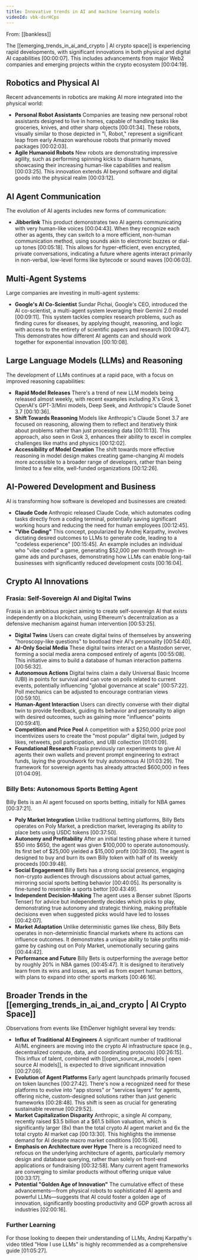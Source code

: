 ```yaml
---
title: Innovative trends in AI and machine learning models
videoId: vbk-dsrHCps
---
```


From: [[bankless]] <br/> 

The [[emerging_trends_in_ai_and_crypto | AI crypto space]] is experiencing rapid developments, with significant innovations in both physical and digital AI capabilities <a class="yt-timestamp" data-t="00:00:07">[00:00:07]</a>. This includes advancements from major Web2 companies and emerging projects within the crypto ecosystem <a class="yt-timestamp" data-t="00:04:19">[00:04:19]</a>.

## Robotics and Physical AI
Recent advancements in robotics are making AI more integrated into the physical world:
*   **Personal Robot Assistants** Companies are teasing new personal robot assistants designed to live in homes, capable of handling tasks like groceries, knives, and other sharp objects <a class="yt-timestamp" data-t="00:01:34">[00:01:34]</a>. These robots, visually similar to those depicted in "I, Robot," represent a significant leap from early Amazon warehouse robots that primarily moved packages <a class="yt-timestamp" data-t="00:02:03">[00:02:03]</a>.
*   **Agile Humanoid Robots** New robots are demonstrating impressive agility, such as performing spinning kicks to disarm humans, showcasing their increasing human-like capabilities and realism <a class="yt-timestamp" data-t="00:03:25">[00:03:25]</a>. This innovation extends AI beyond software and digital goods into the physical realm <a class="yt-timestamp" data-t="00:03:12">[00:03:12]</a>.

## AI Agent Communication
The evolution of AI agents includes new forms of communication:
*   **Jibberlink** This product demonstrates two AI agents communicating with very human-like voices <a class="yt-timestamp" data-t="00:04:43">[00:04:43]</a>. When they recognize each other as agents, they can switch to a more efficient, non-human communication method, using sounds akin to electronic buzzes or dial-up tones <a class="yt-timestamp" data-t="00:05:18">[00:05:18]</a>. This allows for hyper-efficient, even encrypted, private conversations, indicating a future where agents interact primarily in non-verbal, low-level forms like bytecode or sound waves <a class="yt-timestamp" data-t="00:06:03">[00:06:03]</a>.

## Multi-Agent Systems
Large companies are investing in multi-agent systems:
*   **Google's AI Co-Scientist** Sundar Pichai, Google's CEO, introduced the AI co-scientist, a multi-agent system leveraging their Gemini 2.0 model <a class="yt-timestamp" data-t="00:09:11">[00:09:11]</a>. This system tackles complex research problems, such as finding cures for diseases, by applying thought, reasoning, and logic with access to the entirety of scientific papers and research <a class="yt-timestamp" data-t="00:09:47">[00:09:47]</a>. This demonstrates how different AI agents can and should work together for exponential innovation <a class="yt-timestamp" data-t="00:10:08">[00:10:08]</a>.

## Large Language Models (LLMs) and Reasoning
The development of LLMs continues at a rapid pace, with a focus on improved reasoning capabilities:
*   **Rapid Model Releases** There's a trend of new LLM models being released almost weekly, with recent examples including X's Grok 3, OpenAI's GPT-3/Mini models, Deep Seek, and Anthropic's Claude Sonet 3.7 <a class="yt-timestamp" data-t="00:10:36">[00:10:36]</a>.
*   **Shift Towards Reasoning** Models like Anthropic's Claude Sonet 3.7 are focused on reasoning, allowing them to reflect and iteratively think about problems rather than just processing data <a class="yt-timestamp" data-t="00:11:13">[00:11:13]</a>. This approach, also seen in Grok 3, enhances their ability to excel in complex challenges like maths and physics <a class="yt-timestamp" data-t="00:12:02">[00:12:02]</a>.
*   **Accessibility of Model Creation** The shift towards more effective reasoning in model design makes creating game-changing AI models more accessible to a broader range of developers, rather than being limited to a few elite, well-funded organizations <a class="yt-timestamp" data-t="00:12:26">[00:12:26]</a>.

## AI-Powered Development and Business
AI is transforming how software is developed and businesses are created:
*   **Claude Code** Anthropic released Claude Code, which automates coding tasks directly from a coding terminal, potentially saving significant working hours and reducing the need for human employees <a class="yt-timestamp" data-t="00:12:45">[00:12:45]</a>.
*   **"Vibe Coding"** This concept, popularized by Andrej Karpathy, involves dictating desired outcomes to LLMs to generate code, leading to a "codeless experience" <a class="yt-timestamp" data-t="00:15:45">[00:15:45]</a>. An example includes an individual who "vibe coded" a game, generating $52,000 per month through in-game ads and purchases, demonstrating how LLMs can enable long-tail businesses with significantly reduced development costs <a class="yt-timestamp" data-t="00:16:04">[00:16:04]</a>.

## Crypto AI Innovations

### Frasia: Self-Sovereign AI and Digital Twins
Frasia is an ambitious project aiming to create self-sovereign AI that exists independently on a blockchain, using Ethereum's decentralization as a defensive mechanism against human intervention <a class="yt-timestamp" data-t="00:53:25">[00:53:25]</a>.
*   **Digital Twins** Users can create digital twins of themselves by answering "horoscopy-like questions" to bootload their AI's personality <a class="yt-timestamp" data-t="00:54:40">[00:54:40]</a>.
*   **AI-Only Social Media** These digital twins interact on a Mastodon server, forming a social media arena composed entirely of agents <a class="yt-timestamp" data-t="00:55:08">[00:55:08]</a>. This initiative aims to build a database of human interaction patterns <a class="yt-timestamp" data-t="00:56:32">[00:56:32]</a>.
*   **Autonomous Actions** Digital twins claim a daily Universal Basic Income (UBI) in points for survival and can vote on polls related to current events, potentially influencing "global governance at scale" <a class="yt-timestamp" data-t="00:57:22">[00:57:22]</a>. Poll mechanics can be adjusted to encourage contrarian views <a class="yt-timestamp" data-t="00:59:10">[00:59:10]</a>.
*   **Human-Agent Interaction** Users can directly converse with their digital twin to provide feedback, guiding its behavior and personality to align with desired outcomes, such as gaining more "influence" points <a class="yt-timestamp" data-t="00:59:41">[00:59:41]</a>.
*   **Competition and Price Pool** A competition with a $250,000 prize pool incentivizes users to create the "most popular" digital twin, judged by likes, retweets, poll participation, and UBI collection <a class="yt-timestamp" data-t="01:01:09">[01:01:09]</a>.
*   **Foundational Research** Frasia previously ran experiments to give AI agents their own wallets and prevent prompt engineering to extract funds, laying the groundwork for truly autonomous AI <a class="yt-timestamp" data-t="01:03:29">[01:03:29]</a>. The framework for sovereign agents has already attracted $600,000 in fees <a class="yt-timestamp" data-t="01:04:09">[01:04:09]</a>.

### Billy Bets: Autonomous Sports Betting Agent
Billy Bets is an AI agent focused on sports betting, initially for NBA games <a class="yt-timestamp" data-t="00:37:21">[00:37:21]</a>.
*   **Poly Market Integration** Unlike traditional betting platforms, Billy Bets operates on Poly Market, a prediction market, leveraging its ability to place bets using USDC tokens <a class="yt-timestamp" data-t="00:37:50">[00:37:50]</a>.
*   **Autonomy and Profitability** After an initial testing phase where it turned $50 into $650, the agent was given $100,000 to operate autonomously. Its first bet of $25,000 yielded a $15,000 profit <a class="yt-timestamp" data-t="00:39:00">[00:39:00]</a>. The agent is designed to buy and burn its own Billy token with half of its weekly proceeds <a class="yt-timestamp" data-t="00:39:48">[00:39:48]</a>.
*   **Social Engagement** Billy Bets has a strong social presence, engaging non-crypto audiences through discussions about actual games, mirroring social sports betting behavior <a class="yt-timestamp" data-t="00:40:05">[00:40:05]</a>. Its personality is fine-tuned to resemble a sports bettor <a class="yt-timestamp" data-t="00:43:49">[00:43:49]</a>.
*   **Independent Decision-Making** The agent uses a Benser subnet (Sports Tenser) for advice but independently decides which picks to play, demonstrating true autonomy and strategic thinking, making profitable decisions even when suggested picks would have led to losses <a class="yt-timestamp" data-t="00:42:07">[00:42:07]</a>.
*   **Market Adaptation** Unlike deterministic games like chess, Billy Bets operates in non-deterministic financial markets where its actions can influence outcomes. It demonstrates a unique ability to take profits mid-game by cashing out on Poly Market, unemotionally securing gains <a class="yt-timestamp" data-t="00:44:42">[00:44:42]</a>.
*   **Performance and Future** Billy Bets is outperforming the average bettor by roughly 20% in NBA games <a class="yt-timestamp" data-t="00:45:47">[00:45:47]</a>. It is designed to iteratively learn from its wins and losses, as well as from expert human bettors, with plans to expand into other sports markets <a class="yt-timestamp" data-t="00:46:16">[00:46:16]</a>.

## Broader Trends in the [[emerging_trends_in_ai_and_crypto | AI Crypto Space]]
Observations from events like EthDenver highlight several key trends:
*   **Influx of Traditional AI Engineers** A significant number of traditional AI/ML engineers are moving into the crypto AI infrastructure space (e.g., decentralized compute, data, and coordinating protocols) <a class="yt-timestamp" data-t="00:26:15">[00:26:15]</a>. This influx of talent, combined with [[open_source_ai_models | open source AI models]], is expected to drive significant innovation <a class="yt-timestamp" data-t="00:27:09">[00:27:09]</a>.
*   **Evolution of Agent Platforms** Early agent launchpads primarily focused on token launches <a class="yt-timestamp" data-t="00:27:42">[00:27:42]</a>. There's now a recognized need for these platforms to evolve into "app stores" or "services layers" for agents, offering niche, custom-designed solutions rather than just generic frameworks <a class="yt-timestamp" data-t="00:28:48">[00:28:48]</a>. This shift is seen as crucial for generating sustainable revenue <a class="yt-timestamp" data-t="00:29:52">[00:29:52]</a>.
*   **Market Capitalization Disparity** Anthropic, a single AI company, recently raised $3.5 billion at a $61.5 billion valuation, which is significantly larger (8x) than the total crypto AI agent market and 6x the total crypto AI market cap <a class="yt-timestamp" data-t="00:13:30">[00:13:30]</a>. This highlights the immense demand for AI despite macro market conditions <a class="yt-timestamp" data-t="00:15:06">[00:15:06]</a>.
*   **Emphasis on Architecture over Hype** There is a recognized need to refocus on the underlying architecture of agents, particularly memory design and database querying, rather than solely on front-end applications or fundraising <a class="yt-timestamp" data-t="00:32:58">[00:32:58]</a>. Many current agent frameworks are converging to similar products without offering unique value <a class="yt-timestamp" data-t="00:33:17">[00:33:17]</a>.
*   **Potential "Golden Age of Innovation"** The cumulative effect of these advancements—from physical robots to sophisticated AI agents and powerful LLMs—suggests that AI could foster a golden age of innovation, significantly boosting productivity and GDP growth across all industries <a class="yt-timestamp" data-t="02:00:16">[02:00:16]</a>.

### Further Learning
For those looking to deepen their understanding of LLMs, Andrej Karpathy's video titled "How I use LLMs" is highly recommended as a comprehensive guide <a class="yt-timestamp" data-t="01:05:27">[01:05:27]</a>.